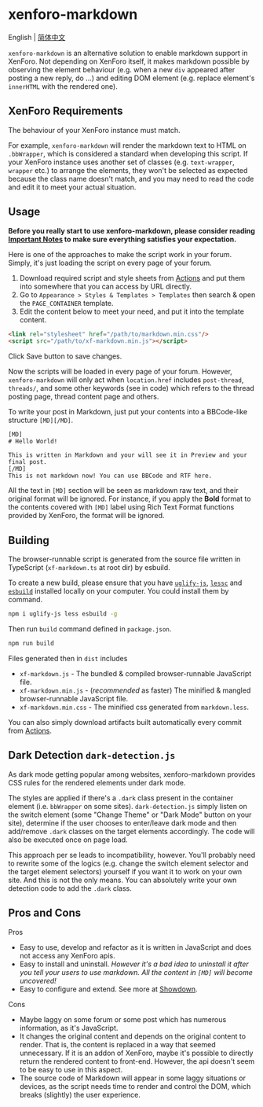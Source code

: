 # xenforo-markdown

English | [简体中文](./README.zh.md)

`xenforo-markdown` is an alternative solution to enable markdown support in XenForo. Not depending on XenForo itself, it makes markdown possible by observing the element behaviour (e.g. when a new `div` appeared after posting a new reply, do ...) and editing DOM element (e.g. replace element's `innerHTML` with the rendered one).

## XenForo Requirements

The behaviour of your XenForo instance must match.

For example, `xenforo-markdown` will render the markdown text to HTML on `.bbWrapper`, which is considered a standard when developing this script. If your XenForo instance uses another set of classes (e.g. `text-wrapper`, `wrapper` etc.) to arrange the elements, they won't be selected as expected because the class name doesn't match, and you may need to read the code and edit it to meet your actual situation.

## Usage

**Before you really start to use xenforo-markdown, please consider reading [Important Notes](./important-notes.md) to make sure everything satisfies your expectation.**

Here is one of the approaches to make the script work in your forum. Simply, it's just loading the script on every page of your forum.

1. Download required script and style sheets from [Actions](https://github.com/McShare/xenforo-markdown/actions) and put them into somewhere that you can access by URL directly.
2. Go to `Appearance > Styles & Templates > Templates` then search & open the `PAGE_CONTAINER` template.
3. Edit the content below to meet your need, and put it into the template content.

```html
<link rel="stylesheet" href="/path/to/markdown.min.css"/>
<script src="/path/to/xf-markdown.min.js"></script>
```

Click Save button to save changes. 

Now the scripts will be loaded in every page of your forum. However, `xenforo-markdown` will only act when `location.href` includes `post-thread`, `threads/`, and some other keywords (see in code) which refers to the thread posting page, thread content page and others.

To write your post in Markdown, just put your contents into a BBCode-like structure `[MD][/MD]`.

```bbcode
[MD]
# Hello World!

This is written in Markdown and your will see it in Preview and your final post.
[/MD]
This is not markdown now! You can use BBCode and RTF here.
```

All the text in `[MD]` section will be seen as markdown raw text, and their original format will be ignored. For instance, if you apply the **Bold** format to the contents covered with `[MD]` label using Rich Text Format functions provided by XenForo, the format will be ignored.

## Building

The browser-runnable script is generated from the source file written in TypeScript (`xf-markdown.ts` at root dir) by esbuild.

To create a new build, please ensure that you have [`uglify-js`](https://github.com/mishoo/UglifyJS), [`lessc`](https://lesscss.org/usage/) and [`esbuild`](https://esbuild.github.io/) installed locally on your computer. You could install them by command.

```sh
npm i uglify-js less esbuild -g
```

Then run `build` command defined in `package.json`.

```sh
npm run build
```

Files generated then in `dist` includes

- `xf-markdown.js` - The bundled & compiled browser-runnable JavaScript file.
- `xf-markdown.min.js` - (*recommended* as faster) The minified & mangled browser-runnable JavaScript file.
- `xf-markdown.min.css` - The minified css generated from `markdown.less`.

You can also simply download artifacts built automatically every commit from [Actions](https://github.com/McShare/xenforo-markdown/actions).

## Dark Detection `dark-detection.js`

As dark mode getting popular among websites, xenforo-markdown provides CSS rules for the rendered elements under dark mode. 

The styles are applied if there's a `.dark` class present in the container element (i.e. `bbWrapper` on some sites). `dark-detection.js` simply listen on the switch element (some "Change Theme" or "Dark Mode" button on your site), determine if the user chooses to enter/leave dark mode and then add/remove `.dark` classes on the target elements accordingly. The code will also be executed once on page load.

This approach per se leads to incompatibility, however. You'll probably need to rewrite some of the logics (e.g. change the switch element selector and the target element selectors) yourself if you want it to work on your own site. And this is not the only means. You can absolutely write your own detection code to add the `.dark` class.

## Pros and Cons

Pros

- Easy to use, develop and refactor as it is written in JavaScript and does not access any XenForo apis.
- Easy to install and uninstall. *However it's a bad idea to uninstall it after you tell your users to use markdown. All the content in `[MD]` will become uncovered!*
- Easy to configure and extend. See more at [Showdown](https://github.com/showdownjs/showdown).

Cons
- Maybe laggy on some forum or some post which has numerous information, as it's JavaScript.
- It changes the original content and depends on the original content to render. That is, the content is replaced in a way that seemed unnecessary. If it is an addon of XenForo, maybe it's possible to directly return the rendered content to front-end. However, the api doesn't seem to be easy to use in this aspect.
- The source code of Markdown will appear in some laggy situations or devices, as the script needs time to render and control the DOM, which breaks (slightly) the user experience.
